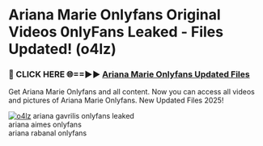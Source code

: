# Ariana Marie Onlyfans Original Videos 0nlyFans Leaked - Files Updated! (o4lz)

<h3>🔴 CLICK HERE 🌐==►► <a href="https://tinyurl.com/2jnfzry5" rel="nofollow">Ariana Marie Onlyfans Updated Files</a></h3>

Get Ariana Marie Onlyfans and all content. Now you can access all videos and pictures of Ariana Marie Onlyfans. New Updated Files 2025!

[![o4lz](https://i.imgur.com/GyGTBgg.gif)](https://tinyurl.com/2jnfzry5)
ariana gavrilis onlyfans leaked<br>
ariana aimes onlyfans<br>
ariana rabanal onlyfans